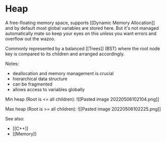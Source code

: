 # Heap

A free-floating memory space, supports [[Dynamic Memory Allocation]] and by default most global variables are stored here. But it's not managed automatically mate so keep your eyes on this unless you want errors and overflow out the wazoo.

Commonly represented by a balanced [[Trees]] (BST) where the root node key is compared to its children and arranged accordingly.

Notes:
- deallocation and memory management is crucial
- hierarchical data structure
- can be fragmented
- allows access to variables globally

Min heap (Root is <= all children):
![[Pasted image 20220506102104.png]]

Max heap (Root is >= all children):
![[Pasted image 20220506102225.png]]

See also:
- [[C++]]
- [[Memory]]
